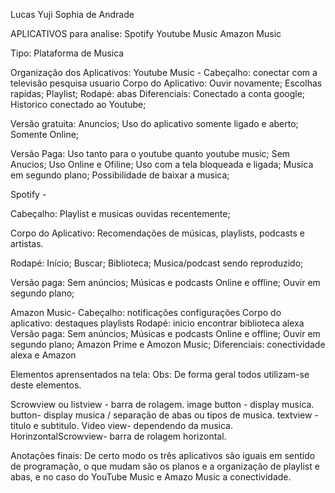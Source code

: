 Lucas Yuji 
Sophia de Andrade

APLICATIVOS para analise:
Spotify
Youtube Music
Amazon Music

Tipo: Plataforma de Musica

Organização dos Aplicativos: 
Youtube Music - 
  Cabeçalho:
    conectar com a televisão
    pesquisa
    usuario
  Corpo do Aplicativo:
    Ouvir novamente;
    Escolhas rapidas;
    Playlist;
  Rodapé:
    abas
Diferenciais: 
 Conectado a conta google;
 Historico conectado ao Youtube;
 
Versão gratuita:
  Anuncios;
  Uso do aplicativo somente ligado e aberto;
  Somente Online;

Versão Paga:
  Uso tanto para o youtube quanto youtube music;
  Sem Anucios;
  Uso Online e Ofiline;
  Uso com a tela bloqueada e ligada;
  Musica em segundo plano;
  Possibilidade de baixar a musica;
  
Spotify -

 Cabeçalho:
Playlist e musicas ouvidas recentemente;
    
 Corpo do Aplicativo:
 Recomendações de músicas, playlists, podcasts e artistas.

 Rodapé:
Início;
Buscar;
Biblioteca;
Musica/podcast sendo reproduzido;

Versão paga: 
Sem anúncios;
Músicas e podcasts Online e offline;
Ouvir em segundo plano;
  
Amazon Music-
Cabeçalho:
 notificações 
 configurações
Corpo do aplicativo:
  destaques playlists
Rodapé:
  inicio
  encontrar
  biblioteca
  alexa
Versão paga:
  Sem anúncios;
  Músicas e podcasts Online e offline;
  Ouvir em segundo plano;
  Amazon Prime e Amozon Music;
Diferenciais:
  conectividade alexa e Amazon
  
Elementos aprensentados na tela:
Obs: De forma geral todos utilizam-se deste elementos.

Scrowview ou listview - barra de rolagem.
image button - display musica.
button- display musica / separação de abas ou tipos de musica. 
textview - titulo e subtitulo.
Video view- dependendo da musica.
HorinzontalScrowview- barra de rolagem horizontal.


Anotações finais:
   De certo modo os três aplicativos são iguais em sentido de programação, o que mudam são os planos e a organização de playlist e abas, e no caso do YouTube Music e Amazo Music a conectividade.

